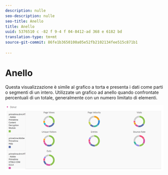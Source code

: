 ```yaml
---
description: nulle
seo-description: nulle
seo-title: Anello
title: Anello
uuid: 5376510 c -82 f 9-4 f 04-8412-ad 368 e 6182 bd
translation-type: tm+mt
source-git-commit: 86fe1b3650100a05e52fb2102134fee515c871b1

---
```



# Anello

Questa visualizzazione è simile al grafico a torta e presenta i dati come parti o segmenti di un intero. Utilizzate un grafico ad anello quando confrontate percentuali di un totale, generalmente con un numero limitato di elementi.

![](assets/donut.png)

